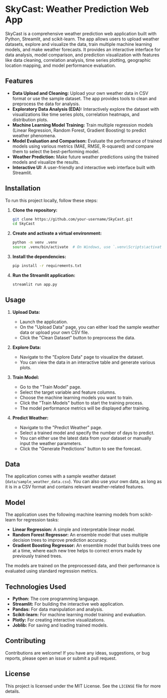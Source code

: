 # SkyCast: Weather Prediction Web App

SkyCast is a comprehensive weather prediction web application built with Python, Streamlit, and scikit-learn. The app allows users to upload weather datasets, explore and visualize the data, train multiple machine learning models, and make weather forecasts. It provides an interactive interface for data analysis, model comparison, and prediction visualization with features like data cleaning, correlation analysis, time series plotting, geographic location mapping, and model performance evaluation.

## Features

*   **Data Upload and Cleaning:** Upload your own weather data in CSV format or use the sample dataset. The app provides tools to clean and preprocess the data for analysis.
*   **Exploratory Data Analysis (EDA):** Interactively explore the dataset with visualizations like time series plots, correlation heatmaps, and distribution plots.
*   **Machine Learning Model Training:** Train multiple regression models (Linear Regression, Random Forest, Gradient Boosting) to predict weather phenomena.
*   **Model Evaluation and Comparison:** Evaluate the performance of trained models using various metrics (MAE, RMSE, R-squared) and compare them to select the best-performing model.
*   **Weather Prediction:** Make future weather predictions using the trained models and visualize the results.
*   **Interactive UI:** A user-friendly and interactive web interface built with Streamlit.

## Installation

To run this project locally, follow these steps:

1.  **Clone the repository:**
    ```bash
    git clone https://github.com/your-username/SkyCast.git
    cd SkyCast
    ```

2.  **Create and activate a virtual environment:**
    ```bash
    python -m venv .venv
    source .venv/bin/activate  # On Windows, use `.venv\Scripts\activate`
    ```

3.  **Install the dependencies:**
    ```bash
    pip install -r requirements.txt
    ```

4.  **Run the Streamlit application:**
    ```bash
    streamlit run app.py
    ```

## Usage

1.  **Upload Data:**
    *   Launch the application.
    *   On the "Upload Data" page, you can either load the sample weather data or upload your own CSV file.
    *   Click the "Clean Dataset" button to preprocess the data.

2.  **Explore Data:**
    *   Navigate to the "Explore Data" page to visualize the dataset.
    *   You can view the data in an interactive table and generate various plots.

3.  **Train Model:**
    *   Go to the "Train Model" page.
    *   Select the target variable and feature columns.
    *   Choose the machine learning models you want to train.
    *   Click the "Train Models" button to start the training process.
    *   The model performance metrics will be displayed after training.

4.  **Predict Weather:**
    *   Navigate to the "Predict Weather" page.
    *   Select a trained model and specify the number of days to predict.
    *   You can either use the latest data from your dataset or manually input the weather parameters.
    *   Click the "Generate Predictions" button to see the forecast.

## Data

The application comes with a sample weather dataset (`data/sample_weather_data.csv`). You can also use your own data, as long as it is in a CSV format and contains relevant weather-related features.

## Model

The application uses the following machine learning models from scikit-learn for regression tasks:

*   **Linear Regression:** A simple and interpretable linear model.
*   **Random Forest Regressor:** An ensemble model that uses multiple decision trees to improve prediction accuracy.
*   **Gradient Boosting Regressor:** An ensemble model that builds trees one at a time, where each new tree helps to correct errors made by previously trained trees.

The models are trained on the preprocessed data, and their performance is evaluated using standard regression metrics.

## Technologies Used

*   **Python:** The core programming language.
*   **Streamlit:** For building the interactive web application.
*   **Pandas:** For data manipulation and analysis.
*   **Scikit-learn:** For machine learning model training and evaluation.
*   **Plotly:** For creating interactive visualizations.
*   **Joblib:** For saving and loading trained models.

## Contributing

Contributions are welcome! If you have any ideas, suggestions, or bug reports, please open an issue or submit a pull request.

## License

This project is licensed under the MIT License. See the `LICENSE` file for more details.
